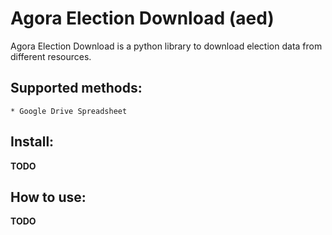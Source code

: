 # Agora Election Download (aed)

Agora Election Download is a python library to download election data from
different resources.

## Supported methods:

    * Google Drive Spreadsheet

## Install:

**TODO**

## How to use:

**TODO**
